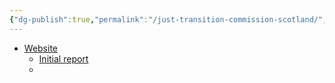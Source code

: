```yaml
---
{"dg-publish":true,"permalink":"/just-transition-commission-scotland/","dgPassFrontmatter":true}
---
```



- [Website](https://www.gov.scot/groups/just-transition-commission/)
	- [Initial report](https://www.gov.scot/publications/making-future-initial-report-2nd-transition-commission/)
	- 